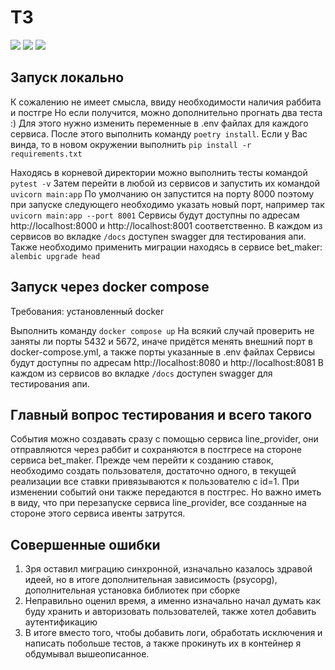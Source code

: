 #  ТЗ 
![](https://img.shields.io/badge/python-3.12.10-green)
![](https://img.shields.io/badge/RabbitMQ-4.0.2-red)
![](https://img.shields.io/badge/PostgreSQL-v17-blue)


## Запуск локально
К сожалению не имеет смысла, ввиду необходимости наличия раббита и постгре
Но если получится, можно дополнительно прогнать два теста :)
Для этого нужно изменить переменные в .env файлах для каждого сервиса.
После этого выполнить команду ``` poetry install ```. Если у Вас винда,
то в новом окружении выполнить ``` pip install -r requirements.txt ```

Находясь в корневой директории можно выполнить тесты командой ``` pytest -v ```
Затем перейти в любой из сервисов и запустить их командой ``` uvicorn main:app ```
По умолчанию он запустится на порту 8000 поэтому при запуске следующего
 необходимо указать новый порт, например так ``` uvicorn main:app --port 8001 ```
Сервисы будут доступны по адресам http://localhost:8000 и http://localhost:8001
соответственно. В каждом из сервисов во вкладке `/docs` доступен swagger для 
тестирования апи.
Также необходимо применить миграции находясь в сервисе bet_maker:
``` alembic upgrade head```

## Запуск через docker compose
Требования: установленный docker

Выполнить команду ``` docker compose up ```
На всякий случай проверить не заняты ли порты 5432 и 5672, иначе придётся 
менять внешний порт в docker-compose.yml, а также порты указанные в .env файлах
Сервисы будут доступны по адресам http://localhost:8080 и http://localhost:8081
В каждом из сервисов во вкладке `/docs` доступен swagger для 
тестирования апи.

## Главный вопрос тестирования и всего такого
События можно создавать сразу с помощью сервиса line_provider, они отправляются
через раббит и сохраняются в постгресе на стороне сервиса bet_maker. Прежде
чем перейти к созданию ставок, необходимо создать пользователя, достаточно
одного, в текущей реализации все ставки привязываются к пользователю с id=1.
При изменении событий они также передаются в постгрес. Но важно иметь в виду, 
что при перезапуске сервиса line_provider, все созданные на стороне этого сервиса 
ивенты затрутся.

## Совершенные ошибки
1) Зря оставил миграцию синхронной, изначально казалось здравой идеей,
но в итоге дополнительная зависимость (psycopg), дополнительная установка
библиотек при сборке
2) Неправильно оценил время, а именно изначально начал думать как буду хранить
и авторизовать пользователей, также хотел добавить аутентификацию
3) В итоге вместо того, чтобы добавить логи, обработать исключения и написать 
побольше тестов, а также прокинуть их в контейнер я обдумывал вышеописанное.

